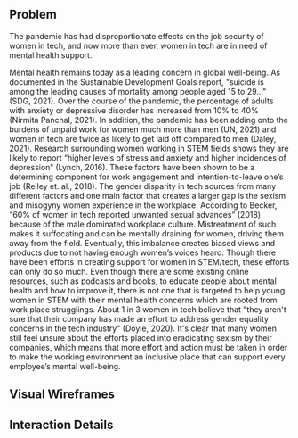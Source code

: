 ## Problem
The pandemic has had disproportionate effects on the job security of women in tech, and now more than ever, women 
in tech are in need of mental health support.

Mental health remains today as a leading concern in global well-being. As documented in the Sustainable Development Goals report,
"suicide is among the leading causes of mortality among people aged 15 to 29..." (SDG, 2021). Over the course of the pandemic, 
the percentage of adults with anxiety or depressive disorder has increased from 10% to 40% (Nirmita Panchal, 2021). In addition,
the pandemic has been adding onto the burdens of unpaid work for women much more than men (UN, 2021) and women in tech are twice 
as likely to get laid off compared to men (Daley, 2021). Research surrounding women working in STEM fields shows they are likely 
to report “higher levels of stress and anxiety and higher incidences of depression” (Lynch, 2016). These factors have been shown 
to be a determining component for work engagement and intention-to-leave one’s job (Reiley et. al., 2018). The gender disparity 
in tech sources from many different factors and one main factor that creates a larger gap is the sexism and misogyny women experience 
in the workplace. According to Becker, “60% of women in tech reported unwanted sexual advances” (2018) because of the male dominated 
workplace culture. Mistreatment of such makes it suffocating and can be mentally draining for women, driving them away from the field. 
Eventually, this imbalance creates biased views and products due to not having enough women’s voices heard. Though there have been 
efforts in creating support for women in STEM/tech, these efforts can only do so much. Even though there are some existing online 
resources, such as podcasts and books, to educate people about mental health and how to improve it, there is not one that is targeted 
to help young women in STEM with their mental health concerns which are rooted from work place strugglings. About 1 in 3 women in tech 
believe that "they aren't sure that their company has made an effort to address gender equality concerns in the tech industry" (Doyle, 2020). 
It's clear that many women still feel unsure about the efforts placed into eradicating sexism by their companies, which means that more 
effort and action must be taken in order to make the working environment an inclusive place that can support every employee’s mental well-being.


## Visual Wireframes 

## Interaction Details

